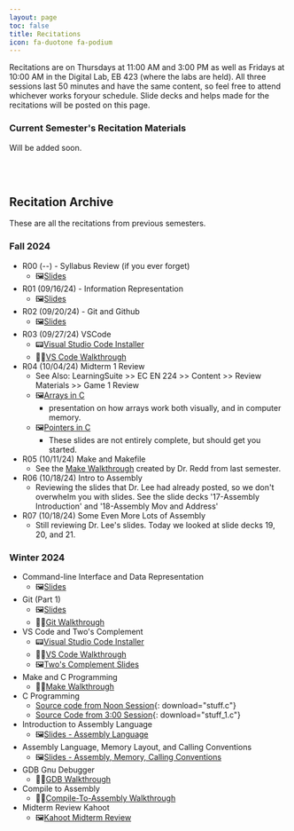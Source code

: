 ```yaml
---
layout: page
toc: false
title: Recitations
icon: fa-duotone fa-podium
---
```


Recitations are on Thursdays at 11:00 AM and 3:00 PM as well as Fridays at 10:00 AM in the Digital Lab, EB 423 (where the labs are held). All three sessions last 50 minutes and have the same content, so feel free to attend whichever works foryour schedule. Slide decks and helps made for the recitations will be posted on this page.

### Current Semester's Recitation Materials

Will be added soon.

<br><br>

## Recitation Archive

These are all the recitations from previous semesters.

### Fall 2024

* R00 (--) - Syllabus Review (if you ever forget)
  * 🖼️[Slides](/ecen224/recitation/slides_f24/intro_syllabus_help.pdf)
* R01 (09/16/24) - Information Representation
  * 🖼️[Slides](/ecen224/recitation/slides_f24/information_representation.pdf)
* R02 (09/20/24) - Git and Github
  * 🖼️[Slides](/ecen224/recitation/slides_f24/git_github.pdf)
* R03 (09/27/24) VSCode
  * 📟[Visual Studio Code Installer](https://code.visualstudio.com/Download)
  * 🚶‍♀️[VS Code Walkthrough](/ecen224/recitation/vscode-walkthrough)
* R04 (10/04/24) Midterm 1 Review
  * See Also: LearningSuite >> EC EN 224 >> Content >> Review Materials >> Game 1 Review
  * 🖼️[Arrays in C](/ecen224/recitation/slides_f24/arrays_in_C.pdf)
    * presentation on how arrays work both visually, and in computer memory.
  * 🖼️[Pointers in C](/ecen224/recitation/slides_f24/pointers_in_C.pdf)
    * These slides are not entirely complete, but should get you started.
* R05 (10/11/24) Make and Makefile
  * See the [Make Walkthrough](/ecen224/recitation/make-walkthrough) created by Dr. Redd from last semester.
* R06 (10/18/24) Intro to Assembly
  * Reviewing the slides that Dr. Lee had already posted, so we don't overwhelm you with slides. See the slide decks '17-Assembly Introduction' and '18-Assembly Mov and Address'
* R07 (10/18/24) Some Even More Lots of Assembly
  * Still reviewing Dr. Lee's slides. Today we looked at slide decks 19, 20, and 21.

### Winter 2024

* Command-line Interface and Data Representation
  * 🖼️[Slides](https://1drv.ms/p/s!AsDairlA1Y6-lt0QdhN48LSE4xtirQ?e=lx7Mf9)
* Git (Part 1)
  * 🖼️[Slides](https://1drv.ms/p/s!AsDairlA1Y6-lt5C62GnRKqxmMd5rg?e=awlxz9)
  * 🚶‍♀️[Git Walkthrough](/ecen224/recitation/git-walkthrough)
* VS Code and Two's Complement
  * 📟[Visual Studio Code Installer](https://code.visualstudio.com/Download)
  * 🚶‍♀️[VS Code Walkthrough](/ecen224/recitation/vscode-walkthrough)
  * 🖼️[Two's Complement Slides](https://1drv.ms/p/s!AsDairlA1Y6-lt8KKe5ruOoEQXpvLw?e=cTwUlv)
* Make and C Programming
  * 🚶‍♀️[Make Walkthrough](/ecen224/recitation/make-walkthrough)
* C Programming
  * [Source code from Noon Session](/ecen224/recitation/recitation05_Noon.c){: download="stuff.c"}
  * [Source Code from 3:00 Session](/ecen224/recitation/recitation05_Three.c){: download="stuff_1.c"}
* Introduction to Assembly Language
  * 🖼️[Slides - Assembly Language](https://1drv.ms/p/s!AsDairlA1Y6-luYxDcaLb5bN0-1QIQ?e=upwXCQ)
* Assembly Language, Memory Layout, and Calling Conventions
  * 🖼️[Slides - Assembly, Memory, Calling Conventions](https://1drv.ms/p/s!AsDairlA1Y6-lucjA2anwgYeap_fjA?e=ruQuIY)
* GDB Gnu Debugger
  * 🚶‍♀️[GDB Walkthrough](/ecen224/recitation/gdb-walkthrough)
* Compile to Assembly
  * 🚶‍♀️[Compile-To-Assembly Walkthrough](/ecen224/recitation/cta-walkthrough)
* Midterm Review Kahoot
  * 🖼️[Kahoot Midterm Review](/ecen224/recitation/Kahoot-Midterm-Review.pdf)
